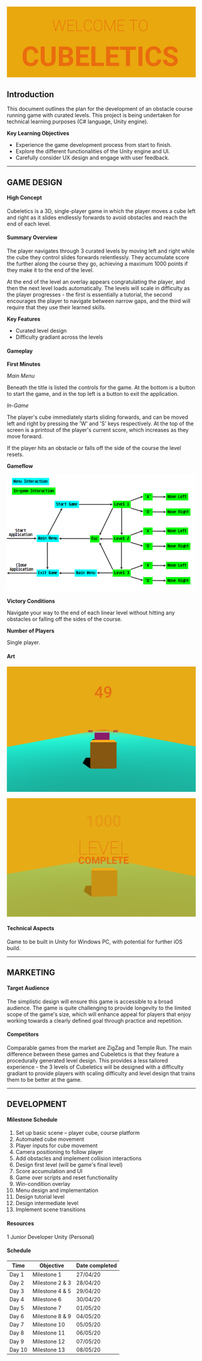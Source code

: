 ![Cubeletics Title.png](https://github.com/mwb-wiseman/Cubeletics/blob/main/GDD%20Images/Cubeletics%20Title.png "Cubeletics Title")

## Introduction

This document outlines the plan for the development of an obstacle course running game with curated levels. This project is being undertaken for technical learning purposes (C# language, Unity engine).

__Key Learning Objectives__

- Experience the game development process from start to finish.
- Explore the different functionalities of the Unity engine and UI.
- Carefully consider UX design and engage with user feedback.

***

## GAME DESIGN

#### High Concept

Cubeletics is a 3D, single-player game in which the player moves a cube left and right as it slides endlessly forwards to avoid obstacles and reach the end of each level.

#### Summary Overview

The player navigates through 3 curated levels by moving left and right while the cube they control slides forwards relentlessly. They accumulate score the further along the course they go, achieving a maximum 1000 points if they make it to the end of the level.

At the end of the level an overlay appears congratulating the player, and then the next level loads automatically. The levels will scale in difficulty as the player progresses - the first is essentially a tutorial, the second encourages the player to navigate between narrow gaps, and the third will require that they use their learned skills.

__Key Features__

- Curated level design
- Difficulty gradiant across the levels

#### Gameplay

__First Minutes__

_Main Menu_

Beneath the title is listed the controls for the game. At the bottom is a button to start the game, and in the top left is a button to exit the application.

_In-Game_

The player's cube immediately starts sliding forwards, and can be moved left and right by pressing the 'W' and 'S' keys respectively. At the top of the screen is a printout of the player's current score, which increases as they move forward.

If the player hits an obstacle or falls off the side of the course the level resets.

__Gameflow__

![Cubeletics Gameflow.png](https://github.com/mwb-wiseman/Cubeletics/blob/main/GDD%20Images/Cubeletics%20Gameflow.png "Cubeletics Gameflow Diagram")

__Victory Conditions__

Navigate your way to the end of each linear level without hitting any obstacles or falling off the sides of the course.

__Number of Players__

Single player.

#### Art

![Cubeletics Art 1.png](https://github.com/mwb-wiseman/Cubeletics/blob/main/GDD%20Images/Cubeletics%20Art%201.png "Cubeletics Art 1")

![Cubeletics Art 2.png](https://github.com/mwb-wiseman/Cubeletics/blob/main/GDD%20Images/Cubeletics%20Art%202.png "Cubeletics Art 2")

#### Technical Aspects

Game to be built in Unity for Windows PC, with potential for further iOS build.

***

## MARKETING

#### Target Audience

The simplistic design will ensure this game is accessible to a broad audience. The game is quite challenging to provide longevity to the limited scope of the game's size, which will enhance appeal for players that enjoy working towards a clearly defined goal through practice and repetition.

#### Competitors

Comparable games from the market are ZigZag and Temple Run. The main difference between these games and Cubeletics is that they feature a procedurally generated level design. This provides a less tailored experience - the 3 levels of Cubeletics will be designed with a difficulty gradiant to provide players with scaling difficulty and level design that trains them to be better at the game.

***

## DEVELOPMENT

#### Milestone Schedule

1. Set up basic scene – player cube, course platform
2. Automated cube movement
3. Player inputs for cube movement
4. Camera positioning to follow player
5. Add obstacles and implement collision interactions
6. Design first level (will be game's final level)
7. Score accumulation and UI
8. Game over scripts and reset functionality
9. Win-condition overlay
10. Menu design and implementation
11. Design tutorial level
12. Design intermediate level
13. Implement scene transitions

#### Resources

1 Junior Developer
Unity (Personal)

#### Schedule

| Time | Objective | Date completed |
| --- | --- | --- |
| Day 1 | Milestone 1 | 27/04/20 |
| Day 2 | Milestone 2 & 3 | 28/04/20 |
| Day 3 | Milestone 4 & 5 | 29/04/20 |
| Day 4 | Milestone 6 | 30/04/20 |
| Day 5 | Milestone 7 | 01/05/20 |
| Day 6 | Milestone 8 & 9 | 04/05/20 |
| Day 7 | Milestone 10 | 05/05/20 |
| Day 8 | Milestone 11 | 06/05/20 |
| Day 9 | Milestone 12 | 07/05/20 |
| Day 10 | Milestone 13 | 08/05/20 |

